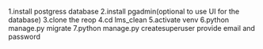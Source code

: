 1.install postgress database
2.install pgadmin(optional to use UI for the database)
3.clone the reop 
4.cd lms_clean 
5.activate venv 
6.python manage.py migrate 
7.python manage.py createsuperuser  provide email and password
 
